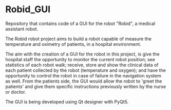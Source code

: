 # Robid_GUI
Repository that contains code of a GUI for the robot "Robid", a medical assistant robot.

The Robid robot project aims to build a robot capable of measure the temperature and oximetry of patients, in a hospital environment.

The aim with the creation of a GUI for the robot in this project, is give the hospital staff the opportunity to monitor the current robot position; see statistics of each robot walk; receive, store and show the clinical data of each patient collected by the robot (temperature and oxygen); and have the opportunity to control the robot in case of failure in the navigation system as well. From the patients side, the GUI would allow the robot to 'greet the patients' and give them specific instructions previously written by the nurse or doctor.

The GUI is being developed using Qt designer with PyQt5.

